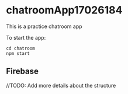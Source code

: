 # chatroomApp17026184

This is a practice chatroom app

To start the app:

```
cd chatroom
npm start
```

## Firebase

//TODO: Add more details about the structure
